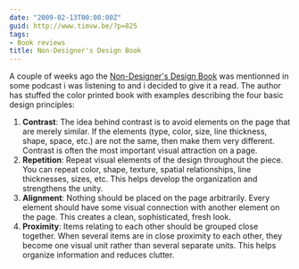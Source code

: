 ```yaml
---
date: "2009-02-13T00:00:00Z"
guid: http://www.timvw.be/?p=825
tags:
- Book reviews
title: Non-Designer's Design Book
---
```

A couple of weeks ago the [Non-Designer's Design Book](http://www.amazon.com/Non-Designers-Design-Book-3rd-Designers/dp/0321534042) was mentionned in some podcast i was listening to and i decided to give it a read. The author has stuffed the color printed book with examples describing the four basic design principles:

  1. **Contrast**: The idea behind contrast is to avoid elements on the page that are merely similar. If the elements (type, color, size, line thickness, shape, space, etc.) are not the same, then make them very different. Contrast is often the most important visual attraction on a page.
  2. **Repetition**: Repeat visual elements of the design throughout the piece. You can repeat color, shape, texture, spatial relationships, line thicknesses, sizes, etc. This helps develop the organization and strengthens the unity.
  3. **Alignment**: Nothing should be placed on the page arbitrarily. Every element should have some visual connection with another element on the page. This creates a clean, sophisticated, fresh look.
  4. **Proximity**: Items relating to each other should be grouped close together. When several items are in close proximity to each other, they become one visual unit rather than several separate units. This helps organize information and reduces clutter.
